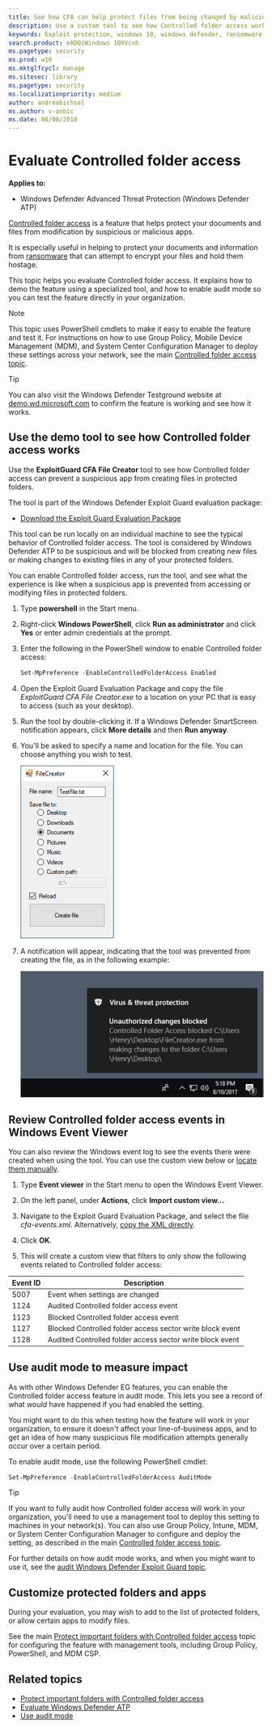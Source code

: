 ```yaml
---
title: See how CFA can help protect files from being changed by malicious apps
description: Use a custom tool to see how Controlled folder access works in Windows 10.
keywords: Exploit protection, windows 10, windows defender, ransomware, protect, evaluate, test, demo, try
search.product: eADQiWindows 10XVcnh
ms.pagetype: security
ms.prod: w10
ms.mktglfcycl: manage
ms.sitesec: library
ms.pagetype: security
ms.localizationpriority: medium
author: andreabichsel
ms.author: v-anbic
ms.date: 08/08/2018
---
```



# Evaluate Controlled folder access

**Applies to:**

- Windows Defender Advanced Threat Protection (Windows Defender ATP)












[Controlled folder access](controlled-folders-exploit-guard.md) is a feature that helps protect your documents and files from modification by suspicious or malicious apps. 

It is especially useful in helping to protect your documents and information from [ransomware](https://www.microsoft.com/wdsi/threats/ransomware) that can attempt to encrypt your files and hold them hostage.

This topic helps you evaluate Controlled folder access. It explains how to demo the feature using a specialized tool, and how to enable audit mode so you can test the feature directly in your organization.

>[!NOTE]
>This topic uses PowerShell cmdlets to make it easy to enable the feature and test it. 
>For instructions on how to use Group Policy, Mobile Device Management (MDM), and System Center Configuration Manager to deploy these settings across your network, see the main [Controlled folder access topic](controlled-folders-exploit-guard.md).

>[!TIP]
>You can also visit the Windows Defender Testground website at [demo.wd.microsoft.com](https://demo.wd.microsoft.com?ocid=cx-wddocs-testground) to confirm the feature is working and see how it works.

## Use the demo tool to see how Controlled folder access works

Use the **ExploitGuard CFA File Creator** tool to see how Controlled folder access can prevent a suspicious app from creating files in protected folders. 

The tool is part of the Windows Defender Exploit Guard evaluation package:
- [Download the Exploit Guard Evaluation Package](https://aka.ms/mp7z2w)

This tool can be run locally on an individual machine to see the typical behavior of Controlled folder access. The tool is considered by Windows Defender ATP to be suspicious and will be blocked from creating new files or making changes to existing files in any of your protected folders.

You can enable Controlled folder access, run the tool, and see what the experience is like when a suspicious app is prevented from accessing or modifying files in protected folders.



1. Type **powershell** in the Start menu.

2. Right-click **Windows PowerShell**, click **Run as administrator** and click **Yes** or enter admin credentials at the prompt.

3. Enter the following in the PowerShell window to enable Controlled folder access:
    ```PowerShell
    Set-MpPreference -EnableControlledFolderAccess Enabled
    ```

4. Open the Exploit Guard Evaluation Package and copy the file *ExploitGuard CFA File Creator.exe* to a location on your PC that is easy to access (such as your desktop).
 
5. Run the tool by double-clicking it. If a Windows Defender SmartScreen notification appears, click **More details** and then **Run anyway**. 

6. You'll be asked to specify a name and location for the file. You can choose anything you wish to test.

    ![Screenshot of the exploit guard demo tool](images/cfa-filecreator.png)

7. A notification will appear, indicating that the tool was prevented from creating the file, as in the following example:

    ![Exampke notification that says Unauthorized changes blocked: Controlled folder access blocked (file name) from making changes to the folder (folder name)](images/cfa-notif.png)

## Review Controlled folder access events in Windows Event Viewer

You can also review the Windows event log to see the events there were created when using the tool. You can use the custom view below or [locate them manually](event-views-exploit-guard.md#list-of-attack-surface-reduction-events).

1. Type **Event viewer** in the Start menu to open the Windows Event Viewer.

2. On the left panel, under **Actions**, click **Import custom view...**

3. Navigate to the Exploit Guard Evaluation Package, and select the file *cfa-events.xml*. Alternatively, [copy the XML directly](event-views-exploit-guard.md).

4. Click **OK**.

5. This will create a custom view that filters to only show the following events related to Controlled folder access:

Event ID | Description
-|-
5007 | Event when settings are changed
1124 | Audited Controlled folder access event
1123 | Blocked Controlled folder access event
1127 | Blocked Controlled folder access sector write block event
1128 | Audited Controlled folder access sector write block event


## Use audit mode to measure impact

As with other Windows Defender EG features, you can enable the Controlled folder access feature in audit mode. This lets you see a record of what *would* have happened if you had enabled the setting.

You might want to do this when testing how the feature will work in your organization, to ensure it doesn't affect your line-of-business apps, and to get an idea of how many suspicious file modification attempts generally occur over a certain period.

To enable audit mode, use the following PowerShell cmdlet:

```PowerShell
Set-MpPreference -EnableControlledFolderAccess AuditMode
```

>[!TIP]
>If you want to fully audit how Controlled folder access will work in your organization, you'll need to use a management tool to deploy this setting to machines in your network(s).
You can also use Group Policy, Intune, MDM, or System Center Configuration Manager to configure and deploy the setting, as described in the main  [Controlled folder access topic](controlled-folders-exploit-guard.md).


For further details on how audit mode works, and when you might want to use it, see the [audit Windows Defender Exploit Guard topic](audit-windows-defender-exploit-guard.md).



## Customize protected folders and apps

During your evaluation, you may wish to add to the list of protected folders, or allow certain apps to modify files. 

See the main [Protect important folders with Controlled folder access](controlled-folders-exploit-guard.md) topic for configuring the feature with management tools, including Group Policy, PowerShell, and MDM CSP.

## Related topics
- [Protect important folders with Controlled folder access](controlled-folders-exploit-guard.md)
- [Evaluate Windows Defender ATP](evaluate-windows-defender-exploit-guard.md)
- [Use audit mode](audit-windows-defender-exploit-guard.md)